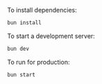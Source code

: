 To install dependencies:

```bash
bun install
```

To start a development server:

```bash
bun dev
```

To run for production:

```bash
bun start
```
